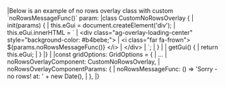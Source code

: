 <framework-specific-section frameworks="javascript">
|Below is an example of no rows overlay class with custom `noRowsMessageFunc()` param:
</framework-specific-section>

<framework-specific-section frameworks="javascript">
<snippet transform={false}>
|class CustomNoRowsOverlay {
|    init(params) {
|        this.eGui = document.createElement('div');
|        this.eGui.innerHTML = `
|            &lt;div class="ag-overlay-loading-center" style="background-color: #b4bebe;">   
|                &lt;i class="far fa-frown"> ${params.noRowsMessageFunc()} &lt;/i>
|            &lt;/div>
|        `;
|    }
|
|    getGui() {
|        return this.eGui;
|    }
|}
|
|const gridOptions: GridOptions = {
|  ...
|  noRowsOverlayComponent: CustomNoRowsOverlay,
|  noRowsOverlayComponentParams: {
|    noRowsMessageFunc: () => 'Sorry - no rows! at: ' + new Date(),
|  },
|}
</snippet>
</framework-specific-section>